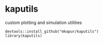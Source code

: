 # kaputils
custom plotting and simulation utilities

```
devtools::install_github("mkapur/kaputils")
library(kaputils)
```
